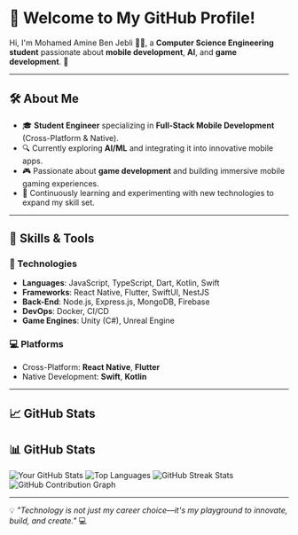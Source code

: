 # 👋 Welcome to My GitHub Profile!

Hi, I'm Mohamed Amine Ben Jebli 👨‍💻, a **Computer Science Engineering student** passionate about **mobile development**, **AI**, and **game development**. 🚀

---

## 🛠 About Me

- 🎓 **Student Engineer** specializing in **Full-Stack Mobile Development** (Cross-Platform & Native).
- 🔍 Currently exploring **AI/ML** and integrating it into innovative mobile apps.
- 🎮 Passionate about **game development** and building immersive mobile gaming experiences.
- 🌱 Continuously learning and experimenting with new technologies to expand my skill set.

---

## 🌟 Skills & Tools

### 🔧 Technologies
- **Languages**: JavaScript, TypeScript, Dart, Kotlin, Swift
- **Frameworks**: React Native, Flutter, SwiftUI, NestJS
- **Back-End**: Node.js, Express.js, MongoDB, Firebase
- **DevOps**: Docker, CI/CD
- **Game Engines**: Unity (C#), Unreal Engine

### 💻 Platforms
- Cross-Platform: **React Native**, **Flutter**
- Native Development: **Swift**, **Kotlin**

---



## 📈 GitHub Stats

## 📊 GitHub Stats

![Your GitHub Stats](https://github-readme-stats.vercel.app/api?username=aminebenjebli&show_icons=true&theme=radical)
![Top Languages](https://github-readme-stats.vercel.app/api/top-langs/?username=aminebenjebli&layout=compact&theme=radical)
![GitHub Streak Stats](https://streak-stats.demolab.com?user=aminebenjebli&theme=radical&hide_border=true)
![GitHub Contribution Graph](https://github-readme-activity-graph.cyclic.app/graph?username=aminebenjebli&theme=radical)


---

💡 _"Technology is not just my career choice—it's my playground to innovate, build, and create."_ 💻
